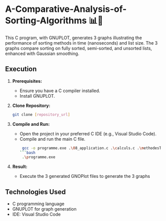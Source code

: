 # A-Comparative-Analysis-of-Sorting-Algorithms 📊🔄

This C program, with GNUPLOT, generates 3 graphs illustrating the performance of sorting methods in time (nanoseconds) and list size. The 3 graphs compare sorting on fully sorted, semi-sorted, and unsorted lists, enhanced with Gaussian smoothing.

## Execution

1. **Prerequisites:**
   - Ensure you have a C compiler installed.
   - Install GNUPLOT.

2. **Clone Repository:**
   ```bash
   git clone [repository_url]
   
3. **Compile and Run:**
   - Open the project in your preferred C IDE (e.g., Visual Studio Code).
   - Compile and run the main C file.
     ```bash
      gcc -o programme.exe .\08_application.c .\calculs.c .\methodesTri.c
     ```bash
      .\programme.exe
     
4. **Result:**
   - Execute the 3 generated GNOPlot files to generate the 3 graphs
   
  ## Technologies Used
- C programming language
- GNUPLOT for graph generation
- IDE: Visual Studio Code
